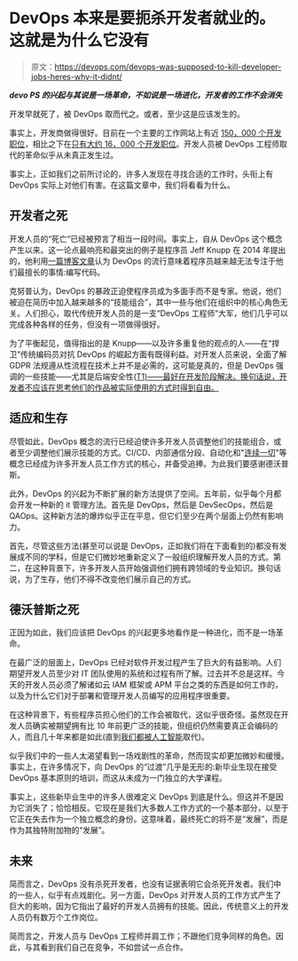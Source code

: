 # DevOps 本来是要扼杀开发者就业的。这就是为什么它没有

> 原文：<https://devops.com/devops-was-supposed-to-kill-developer-jobs-heres-why-it-didnt/>

***devo PS 的兴起与其说是一场革命，不如说是一场进化，开发者的工作不会消失***

开发早就死了，被 DevOps 取而代之。或者，至少这是应该发生的。

事实上，开发商做得很好。目前在一个主要的工作网站上有近 [150，000 个开发职位](https://www.monster.com/jobs/search/?q=software-developer)，相比之下在[只有大约 16，000 个开发职位](https://www.monster.com/jobs/search/?q=devops)。开发人员被 DevOps 工程师取代的革命似乎从未真正发生过。

事实上，正如我们之前所讨论的，许多人发现在寻找合适的工作时，头衔上有 DevOps 实际上对他们有害。在这篇文章中，我们将看看为什么。

## 开发者之死

开发人员的“死亡”已经被预言了相当一段时间。事实上，自从 DevOps 这个概念产生以来。这一论点最响亮和最突出的例子是程序员 Jeff Knupp 在 2014 年提出的，他利用[一篇博客文章](https://jeffknupp.com/blog/2014/04/15/how-devops-is-killing-the-developer/)认为 DevOps 的流行意味着程序员越来越无法专注于他们最擅长的事情:编写代码。

克努普认为，DevOps 的暴政正迫使程序员成为多面手而不是专家。他说，他们被迫在简历中加入越来越多的“技能组合”，其中一些与他们在组织中的核心角色无关。人们担心，取代传统开发人员的是一支“DevOps 工程师”大军，他们几乎可以完成各种各样的任务，但没有一项做得很好。

为了平衡起见，值得指出的是 Knupp——以及许多重复他的观点的人——在“捍卫”传统编码员对抗 DevOps 的崛起方面有既得利益。对开发人员来说，全面了解 GDPR 法规遵从性流程在技术上并不是必需的，这可能是真的，但是 DevOps 强调的一些技能——尤其是后端安全性([T1)——最好在开发阶段解决。换句话说，开发者不应该在思考他们的作品被实际使用的方式时得到自由。](https://devops.com/jobs-as-code-business-processing-devops-forgot/)

## 适应**和生存**

尽管如此，DevOps 概念的流行已经迫使许多开发人员调整他们的技能组合，或者至少调整他们展示技能的方式。CI/CD、内部通信分段、自动化和"[连续一切](https://www.itprotoday.com/development-techniques-and-management/meaning-devops-has-changed-lot-last-decade)"等概念已经成为许多开发人员工作方式的核心，并备受追捧。为此我们要感谢德沃普斯。

此外，DevOps 的兴起为不断扩展的新方法提供了空间。五年前，似乎每个月都会开发一种新的 it 管理方法。首先是 DevOps，然后是 DevSecOps，然后是 QAOps。这种新方法的爆炸似乎正在平息，但它们至少在两个层面上仍然有影响力。

首先，尽管这些方法(甚至可以说是 DevOps，正如我们将在下面看到的)都没有发展成不同的学科，但是它们微妙地重新定义了一般组织理解开发人员的方式。第二，在这种背景下，许多开发人员开始强调他们拥有跨领域的专业知识。换句话说，为了生存，他们不得不改变他们展示自己的方式。

## 德沃普斯之死

正因为如此，我们应该把 DevOps 的兴起更多地看作是一种进化，而不是一场革命。

在最广泛的层面上，DevOps 已经对软件开发过程产生了巨大的有益影响。人们期望开发人员至少对 IT 团队使用的系统和过程有所了解。过去并不总是这样。今天的开发人员必须了解诸如云 IAM 框架或 APM 平台之类的东西是如何工作的，以及为什么它们对于部署和管理开发人员编写的应用程序很重要。

在这种背景下，有些程序员担心他们的工作会被取代，这似乎很奇怪。虽然现在开发人员确实被期望拥有比 10 年前更广泛的技能，但组织仍然需要真正会编码的人，而且几十年来都是如此(直到[我们都被人工智能](https://medium.com/@kateabrosimova/if-ai-is-already-writing-code-will-programmers-lose-their-jobs-f942c15caebb)取代)。

似乎我们中的一些人太渴望看到一场戏剧性的革命，然而现实却更加微妙和缓慢。事实上，在许多情况下，向 DevOps 的“过渡”几乎是无形的:新毕业生现在接受 DevOps 基本原则的培训，而这从未成为一门独立的大学课程。

事实上，这些新毕业生中的许多人很难定义 DevOps 到底是什么。但这并不是因为它消失了；恰恰相反。它现在是我们大多数人工作方式的一个基本部分，以至于它正在失去作为一个独立概念的身份。这意味着，最终死亡的将不是“发展”，而是作为其独特附加物的“发展”。

## **未来**

简而言之，DevOps 没有杀死开发者，也没有证据表明它会杀死开发者。我们中的一些人，似乎有点戏剧化。另一方面，DevOps 对开发人员的工作方式产生了巨大的影响，因为它指出了最好的开发人员拥有的技能。因此，传统意义上的开发人员仍有数万个工作岗位。

简而言之，开发人员与 DevOps 工程师并肩工作；不跟他们竞争同样的角色。因此，与其看到我们自己在竞争，不如尝试一点合作。